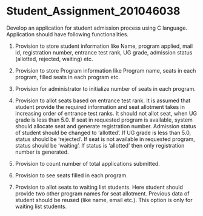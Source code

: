 # Student_Assignment_201046038

Develop an application for student admission process using C language. Application should have following functionalities.

1. Provision to store student information like Name, program applied, mail id, registration number, entrance test rank, UG grade, admission status (allotted, rejected, waiting) etc.

2. Provision to store Program information like Program name, seats in each program, filled seats in each program etc.

3. Provision for administrator to initialize number of seats in each program.

4. Provision to allot seats based on entrance test rank. It is assumed that student provide the required information and seat allotment takes in increasing order of entrance test ranks. It should not allot seat, when UG grade is less than 5.0. If seat in requested program is available, system should allocate seat and generate registration number. Admission status of student should be changed to ‘allotted’. If UG grade is less than 5.0, status should be ‘rejected’. If seat is not available in requested program, status should be ‘waiting’. If status is ‘allotted’ then only registration number is generated.

5. Provision to count number of total applications submitted.

6. Provision to see seats filled in each program.

7. Provision to allot seats to waiting list students. Here student should provide two other program names for seat allotment. Previous data of student should be reused (like name, email etc.). This option is only for waiting list students.
